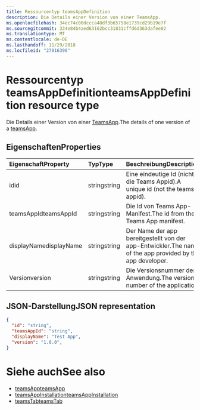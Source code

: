 ```yaml
---
title: Ressourcentyp teamsAppDefinition
description: Die Details einer Version von einer TeamsApp.
ms.openlocfilehash: 34ec74c00dccca48df3b65758e1739cd29b19e7f
ms.sourcegitcommit: 334e84b4aed63162bcc31831cffd6d363dafee02
ms.translationtype: MT
ms.contentlocale: de-DE
ms.lasthandoff: 11/29/2018
ms.locfileid: "27016396"
---
```

# <a name="teamsappdefinition-resource-type"></a><span data-ttu-id="f8db9-103">Ressourcentyp teamsAppDefinition</span><span class="sxs-lookup"><span data-stu-id="f8db9-103">teamsAppDefinition resource type</span></span>



<span data-ttu-id="f8db9-104">Die Details einer Version von einer [TeamsApp](teamsapp.md).</span><span class="sxs-lookup"><span data-stu-id="f8db9-104">The details of one version of a [teamsApp](teamsapp.md).</span></span>

## <a name="properties"></a><span data-ttu-id="f8db9-105">Eigenschaften</span><span class="sxs-lookup"><span data-stu-id="f8db9-105">Properties</span></span>

| <span data-ttu-id="f8db9-106">Eigenschaft</span><span class="sxs-lookup"><span data-stu-id="f8db9-106">Property</span></span>            | <span data-ttu-id="f8db9-107">Typ</span><span class="sxs-lookup"><span data-stu-id="f8db9-107">Type</span></span>     | <span data-ttu-id="f8db9-108">Beschreibung</span><span class="sxs-lookup"><span data-stu-id="f8db9-108">Description</span></span> |
|:------------------- |:-------- |:----------- |
| <span data-ttu-id="f8db9-109">id</span><span class="sxs-lookup"><span data-stu-id="f8db9-109">id</span></span>                  | <span data-ttu-id="f8db9-110">string</span><span class="sxs-lookup"><span data-stu-id="f8db9-110">string</span></span>   | <span data-ttu-id="f8db9-111">Eine eindeutige Id (nicht die Teams Appid).</span><span class="sxs-lookup"><span data-stu-id="f8db9-111">A unique id (not the teams appid).</span></span> |
| <span data-ttu-id="f8db9-112">teamsAppId</span><span class="sxs-lookup"><span data-stu-id="f8db9-112">teamsAppId</span></span>          | <span data-ttu-id="f8db9-113">string</span><span class="sxs-lookup"><span data-stu-id="f8db9-113">string</span></span>   | <span data-ttu-id="f8db9-114">Die Id von Teams App-Manifest.</span><span class="sxs-lookup"><span data-stu-id="f8db9-114">The id from the Teams App manifest.</span></span> |
| <span data-ttu-id="f8db9-115">displayName</span><span class="sxs-lookup"><span data-stu-id="f8db9-115">displayName</span></span>         | <span data-ttu-id="f8db9-116">string</span><span class="sxs-lookup"><span data-stu-id="f8db9-116">string</span></span>   | <span data-ttu-id="f8db9-117">Der Name der app bereitgestellt von der app-Entwickler.</span><span class="sxs-lookup"><span data-stu-id="f8db9-117">The name of the app provided by the app developer.</span></span> |
| <span data-ttu-id="f8db9-118">Version</span><span class="sxs-lookup"><span data-stu-id="f8db9-118">version</span></span>             | <span data-ttu-id="f8db9-119">string</span><span class="sxs-lookup"><span data-stu-id="f8db9-119">string</span></span>   | <span data-ttu-id="f8db9-120">Die Versionsnummer der Anwendung.</span><span class="sxs-lookup"><span data-stu-id="f8db9-120">The version number of the application.</span></span> |

## <a name="json-representation"></a><span data-ttu-id="f8db9-121">JSON-Darstellung</span><span class="sxs-lookup"><span data-stu-id="f8db9-121">JSON representation</span></span>

<!-- {
  "blockType": "resource",
  "@odata.type": "microsoft.graph.teamsAppDefinition",
  "baseType": "microsoft.graph.entity"
}-->

```json
{
  "id": "string",
  "teamsAppId": "string",
  "displayName": "Test App",
  "version": "1.0.0",
}
```

# <a name="see-also"></a><span data-ttu-id="f8db9-122">Siehe auch</span><span class="sxs-lookup"><span data-stu-id="f8db9-122">See also</span></span>

- [<span data-ttu-id="f8db9-123">teamsApp</span><span class="sxs-lookup"><span data-stu-id="f8db9-123">teamsApp</span></span>](teamsapp.md)
- [<span data-ttu-id="f8db9-124">teamsAppInstallation</span><span class="sxs-lookup"><span data-stu-id="f8db9-124">teamsAppInstallation</span></span>](teamsappinstallation.md)
- [<span data-ttu-id="f8db9-125">teamsTab</span><span class="sxs-lookup"><span data-stu-id="f8db9-125">teamsTab</span></span>](../resources/teamstab.md)

<!-- uuid: 8fcb5dbc-d5aa-4681-8e31-b001d5168d79
2015-10-25 14:57:30 UTC -->
<!-- {
  "type": "#page.annotation",
  "description": "teamsApp resource",
  "keywords": "",
  "section": "documentation",
  "tocPath": ""
}-->

